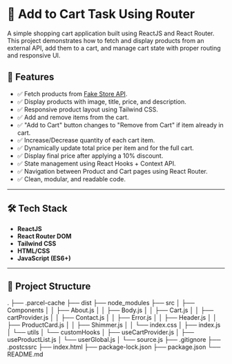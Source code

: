 # 🛒 Add to Cart Task Using Router

A simple shopping cart application built using ReactJS and React Router. This project demonstrates how to fetch and display 
products from an external API, add them to a cart, and manage cart state with proper routing and responsive UI.


## 🚀 Features

- ✅ Fetch products from [Fake Store API](https://fakestoreapi.com/).
- ✅ Display products with image, title, price, and description.
- ✅ Responsive product layout using Tailwind CSS.
- ✅ Add and remove items from the cart.
- ✅ "Add to Cart" button changes to "Remove from Cart" if item already in cart.
- ✅ Increase/Decrease quantity of each cart item.
- ✅ Dynamically update total price per item and for the full cart.
- ✅ Display final price after applying a 10% discount.
- ✅ State management using React Hooks + Context API.
- ✅ Navigation between Product and Cart pages using React Router.
- ✅ Clean, modular, and readable code.

---

## 🛠 Tech Stack

- **ReactJS**
- **React Router DOM**
- **Tailwind CSS**
- **HTML/CSS**
- **JavaScript (ES6+)**

---

## 📂 Project Structure

.
├── .parcel-cache
├── dist
├── node_modules
├── src
│ ├── Components
│ │ ├── About.js
│ │ ├── Body.js
│ │ ├── Cart.js
│ │ ├── cartProvider.js
│ │ ├── Contact.js
│ │ ├── Error.js
│ │ ├── Header.js
│ │ ├── ProductCard.js
│ │ ├── Shimmer.js
│ │ └── index.css
│ ├── index.js
│ └── utils
│ └── customHooks
│ ├── useCartProvider.js
│ ├── useProductList.js
│ └── userGlobal.js
│ └── source.js
├── .gitignore
├── .postcssrc
├── index.html
├── package-lock.json
├── package.json
└── README.md
